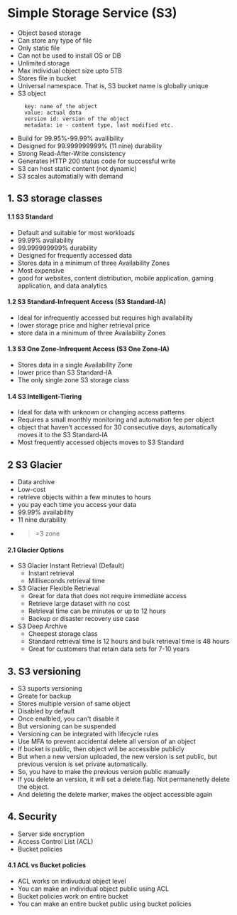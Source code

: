 # Simple Storage Service (S3)
  - Object based storage
  - Can store any type of file
  - Only static file
  - Can not be used to install OS or DB
  - Unlimited storage
  - Max individual object size upto 5TB
  - Stores file in bucket
  - Universal namespace. That is, S3 bucket name is globally unique
  - S3 object
    ```
      key: name of the object
      value: actual data
      version id: version of the object
      metadata: ie - content type, last modified etc.
    ```
  - Build for 99.95%-99.99% availibility
  - Designed for 99.999999999% (11 nine) durability
  - Strong Read-After-Write consistency
  - Generates HTTP 200 status code for successful write 
  - S3 can host static content (not dynamic)
  - S3 scales automatially with demand

## 1. S3 storage classes

#### 1.1 S3 Standard
- Default and suitable for most workloads
- 99.99% availability
- 99.999999999% durability
- Designed for frequently accessed data
- Stores data in a minimum of three Availability Zones
- Most expensive
- good for websites, content distribution, mobile application, gaming application, and data analytics

#### 1.2 S3 Standard-Infrequent Access (S3 Standard-IA)
  - Ideal for infrequently accessed but requires high availability
  - lower storage price and higher retrieval price
  - store data in a minimum of three Availability Zones

#### 1.3 S3 One Zone-Infrequent Access (S3 One Zone-IA)
  - Stores data in a single Availability Zone
  - lower price than S3 Standard-IA
  - The only single zone S3 storage class

#### 1.4 S3 Intelligent-Tiering
  - Ideal for data with unknown or changing access patterns
  - Requires a small monthly monitoring and automation fee per object
  - object that haven’t accessed for 30 consecutive days, automatically moves it to the S3 Standard-IA
  - Most frequently accessed objects moves to S3 Standard

## 2 S3 Glacier
  - Data archive
  - Low-cost
  - retrieve objects within a few minutes to hours
  - you pay each time you access your data
  - 99.99% availability
  - 11 nine durability
  - >=3 zone

#### 2.1 Glacier Options
  - S3 Glacier Instant Retrieval (Default)
    - Instant retrieval
    - Milliseconds retrieval time
  - S3 Glacier Flexible Retrieval
    - Great for data that does not require immediate access
    - Retrieve large dataset with no cost
    - Retrieval time can be minutes or up to 12 hours
    - Backup or disaster recovery use case
  - S3 Deep Archive
    - Cheepest storage class
    - Standard retrieval time is 12 hours and bulk retrieval time is 48 hours
    - Great for customers that retain data sets for 7-10 years


## 3. S3 versioning
  - S3 suports versioning
  - Greate for backup
  - Stores multiple version of same object
  - Disabled by default
  - Once enalbled, you can't disable it
  - But versioning can be suspended
  - Versioning can be integrated with lifecycle rules
  - Use MFA to prevent accidental delete all version of an object
  - If bucket is public, then object will be accessible publicly
  - But when a new version uploaded, the new version is set public, but previous version is set private automatically.
  - So, you have to make the previous version public manually
  - If you delete an version, it will set a delete flag. Not permanenetly delete the object.
  - And deleting the delete marker, makes the object accessible again
  
## 4. Security
  - Server side encryption
  - Access Control List (ACL)
  - Bucket policies

#### 4.1 ACL vs Bucket policies
  - ACL works on indivudual object level
  - You can make an individual object public using ACL
  - Bucket policies work on entire bucket
  - You can make an entire bucket public using bucket policies
   
